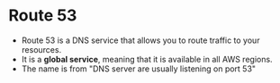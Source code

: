# Route 53
* Route 53 is a DNS service that allows you to route traffic to your resources.
* It is a **global service**, meaning that it is available in all AWS regions.
* The name is from "DNS server are usually listening on port 53"

